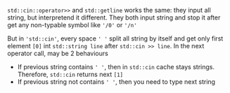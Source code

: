`std::cin::operator>>` and `std::getline` works the same: they input all string,
but interpretend it different. They both input string and stop it after 
get any non-typable symbol like `'/0'` or `'/n'`

But in `'std::cin'`, every space `' '` split all string by itself and get only 
first element `[0]` int `std::string line` after `std::cin >> line`.
In the next operator call, may be 2 behaviours
- If previous string contains `' '`, then in `std::cin` cache stays strings. Therefore, `std::cin` returns next `[1]` 
- If previous string not contains `' '`, then you need to type next string
